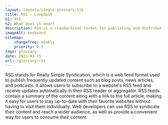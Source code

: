 ```yaml
--- 
layout: layouts/single-glossary.njk
title: RSS - Loopdash
h1: RSS
h2: What does it mean?
description: RSS is a standardized format for publishing and distributing content updates, which can be easily integrated into WordPress websites using plugins or built-in functionality.
imageAlt: keyboard
sitemap:
	changefreq: weekly
	priority: 0.5
tags: glossary
date: 2023-03-15
url: /glossary/rss
---
```


RSS stands for Really Simple Syndication, which is a web feed format used to publish frequently updated content such as blog posts, news articles, and podcasts. It allows users to subscribe to a website's RSS feed and receive updates automatically in their RSS reader or aggregator. RSS feeds contain a summary of the content along with a link to the full article, making it easy for users to stay up-to-date with their favorite websites without having to visit them individually. Web developers can use RSS to syndicate their content and reach a wider audience, as well as provide a convenient way for users to consume their content.
